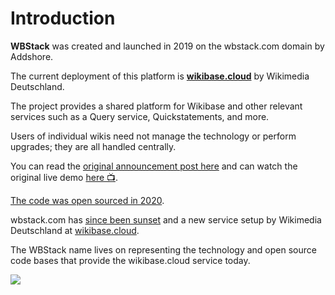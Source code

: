 # Introduction

**WBStack** was created and launched in 2019 on the wbstack.com domain by Addshore.

The current deployment of this platform is [**wikibase.cloud**](https://wikibase.cloud) by Wikimedia Deutschland.

The project provides a shared platform for Wikibase and other relevant services such as a Query service, Quickstatements, and more.

Users of individual wikis need not manage the technology or perform upgrades; they are all handled centrally.

You can read the [original announcement post here](https://addshore.com/2019/11/an-introduction-to-wbstack/) and can watch the original live demo [here 📺](https://media.ccc.de/v/wikidatacon2019-19-lightning_talks_2#t=1147).

[The code was open sourced in 2020](https://addshore.com/2020/12/open-sourcing-wbstack/).

wbstack.com has [since been sunset](https://addshore.com/2022/02/wbstack-close-and-migration/) and a new service setup by Wikimedia Deutschland at [wikibase.cloud](https://wikibase.cloud).

The WBStack name lives on representing the technology and open source code bases that provide the wikibase.cloud service today.

![](https://addshore.com/wp-content/uploads/2019/11/wbstack-capture-initial.png)
